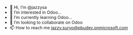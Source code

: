 - 👋 Hi, I’m @jazzysa
- 👀 I’m interested in Odoo...
- 🌱 I’m currently learning Odoo...
- 💞️ I’m looking to collaborate on Odoo 
- 📫 How to reach me jazzy.suryo@pbudev.onmicrosoft.com

<!---
jazzysa/jazzysa is a ✨ special ✨ repository because its `README.md` (this file) appears on your GitHub profile.
You can click the Preview link to take a look at your changes.
--->
